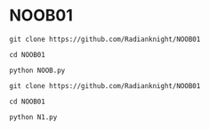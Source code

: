 # NOOB01

```
git clone https://github.com/Radianknight/NOOB01

cd NOOB01

python NOOB.py

```


```
git clone https://github.com/Radianknight/NOOB01

cd NOOB01

python N1.py


```
